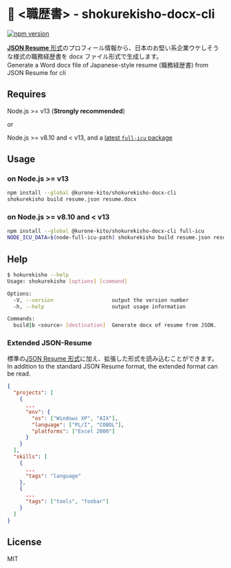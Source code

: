 # 📄 &lt;職歴書&gt; - shokurekisho-docx-cli

[![npm version](https://badge.fury.io/js/%40kurone-kito%2Fshokurekisho-docx-cli.svg)](https://badge.fury.io/js/%40kurone-kito%2Fshokurekisho-docx-cli)

[**JSON Resume** 形式](https://jsonresume.org)のプロフィール情報から、日本のお堅い系企業ウケしそうな様式の職務経歴書を docx ファイル形式で生成します。  
Generate a Word docx file of Japanese-style resume (職務経歴書) from JSON Resume for cli

## Requires

Node.js &gt;= v13 (**Strongly recommended**)

or

Node.js &gt;= v8.10 and &lt; v13, and a [latest `full-icu` package](https://github.com/unicode-org/full-icu-npm)

## Usage

### on Node.js &gt;= v13

```sh
npm install --global @kurone-kito/shokurekisho-docx-cli
shokurekisho build resume.json resume.docx
```

### on Node.js &gt;= v8.10 and &lt; v13

```sh
npm install --global @kurone-kito/shokurekisho-docx-cli full-icu
NODE_ICU_DATA=$(node-full-icu-path) shokurekisho build resume.json resume.docx
```

## Help

```sh
$ hokurekisho --help
Usage: shokurekisho [options] [command]

Options:
  -V, --version                   output the version number
  -h, --help                      output usage information

Commands:
  build|b <source> [destination]  Generate docx of resume from JSON.
```

### Extended JSON-Resume

標準の[JSON Resume 形式](https://jsonresume.org)に加え、拡張した形式を読み込むことができます。  
In addition to the standard JSON Resume format, the extended format can be read.

```JSON
{
  "projects": [
    {
      ...
      "env": {
        "os": ["Windows XP", "AIX"],
        "language": ["PL/I", "COBOL"],
        "platforms": ["Excel 2000"]
      }
    }
  ],
  "skills": [
    {
      ...
      "tags": "language"
    },
    {
      ...
      "tags": ["tools", "foobar"]
    }
  ]
}
```

## License

MIT
